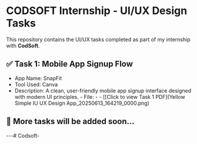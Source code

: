 # CODSOFT Internship - UI/UX Design Tasks

This repository contains the UI/UX tasks completed as part of my internship with **CodSoft**.

## ✅ Task 1: Mobile App Signup Flow
- App Name: SnapFit
- Tool Used: Canva
- Description: A clean, user-friendly mobile app signup interface designed with modern UI principles.                         - File: - - [[Click to view Task 1 PDF](Yellow Simple IU UX Design App_20250613_164219_0000.png)

## 📌 More tasks will be added soon...


---# Codsoft-
